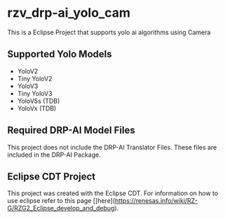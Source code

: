 # rzv_drp-ai_yolo_cam
This is a Eclipse Project that supports yolo ai algorithms using Camera
## Supported Yolo Models
- YoloV2
- Tiny YoloV2
- YoloV3 
- Tiny YoloV3
- YoloV5s (TDB)
- YoloVx (TDB)

## Required DRP-AI Model Files
This project does not include the DRP-AI Translator Files. These files are included in the DRP-AI Package. 

## Eclipse CDT Project
This project was created with the Eclipse CDT. For information on how to use eclipse refer to this page []here](https://renesas.info/wiki/RZ-G/RZG2_Eclipse_develop_and_debug). 
